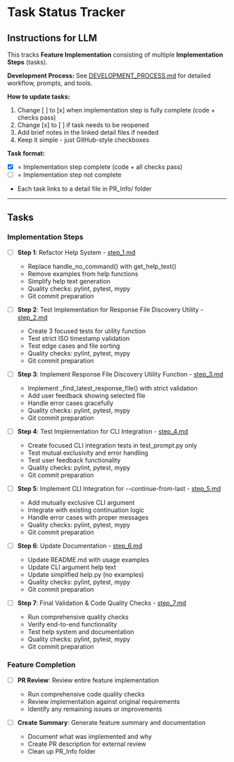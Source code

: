 # Task Status Tracker

## Instructions for LLM

This tracks **Feature Implementation** consisting of multiple **Implementation Steps** (tasks).

**Development Process:** See [DEVELOPMENT_PROCESS.md](./DEVELOPMENT_PROCESS.md) for detailed workflow, prompts, and tools.

**How to update tasks:**
1. Change [ ] to [x] when implementation step is fully complete (code + checks pass)
2. Change [x] to [ ] if task needs to be reopened
3. Add brief notes in the linked detail files if needed
4. Keep it simple - just GitHub-style checkboxes

**Task format:**
- [x] = Implementation step complete (code + all checks pass)
- [ ] = Implementation step not complete
- Each task links to a detail file in PR_Info/ folder

---

## Tasks

### Implementation Steps
- [ ] **Step 1**: Refactor Help System - [step_1.md](steps/step_1.md)
  - Replace handle_no_command() with get_help_text()
  - Remove examples from help functions
  - Simplify help text generation
  - Quality checks: pylint, pytest, mypy
  - Git commit preparation

- [ ] **Step 2**: Test Implementation for Response File Discovery Utility - [step_2.md](steps/step_2.md)
  - Create 3 focused tests for utility function
  - Test strict ISO timestamp validation
  - Test edge cases and file sorting
  - Quality checks: pylint, pytest, mypy
  - Git commit preparation

- [ ] **Step 3**: Implement Response File Discovery Utility Function - [step_3.md](steps/step_3.md)
  - Implement _find_latest_response_file() with strict validation
  - Add user feedback showing selected file
  - Handle error cases gracefully
  - Quality checks: pylint, pytest, mypy
  - Git commit preparation

- [ ] **Step 4**: Test Implementation for CLI Integration - [step_4.md](steps/step_4.md)
  - Create focused CLI integration tests in test_prompt.py only
  - Test mutual exclusivity and error handling
  - Test user feedback functionality
  - Quality checks: pylint, pytest, mypy
  - Git commit preparation

- [ ] **Step 5**: Implement CLI Integration for --continue-from-last - [step_5.md](steps/step_5.md)
  - Add mutually exclusive CLI argument
  - Integrate with existing continuation logic
  - Handle error cases with proper messages
  - Quality checks: pylint, pytest, mypy
  - Git commit preparation

- [ ] **Step 6**: Update Documentation - [step_6.md](steps/step_6.md)
  - Update README.md with usage examples
  - Update CLI argument help text
  - Update simplified help.py (no examples)
  - Quality checks: pylint, pytest, mypy
  - Git commit preparation

- [ ] **Step 7**: Final Validation & Code Quality Checks - [step_7.md](steps/step_7.md)
  - Run comprehensive quality checks
  - Verify end-to-end functionality
  - Test help system and documentation
  - Quality checks: pylint, pytest, mypy
  - Git commit preparation

### Feature Completion
- [ ] **PR Review**: Review entire feature implementation
  - Run comprehensive code quality checks
  - Review implementation against original requirements
  - Identify any remaining issues or improvements

- [ ] **Create Summary**: Generate feature summary and documentation
  - Document what was implemented and why
  - Create PR description for external review
  - Clean up PR_Info folder
